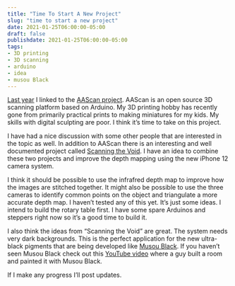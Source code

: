 ```yaml
---
title: "Time To Start A New Project"
slug: "time to start a new project"
date: 2021-01-25T06:00:00-05:00
draft: false
publishdate: 2021-01-25T06:00:00-05:00
tags:
- 3D printing
- 3D scanning
- arduino
- idea
- musou Black
---
```


[Last year][1] I linked to the [AAScan project][2]. AAScan is an open source 3D scanning platform based on Arduino. My 3D printing hobby has recently gone from primarily practical prints to making miniatures for my kids. My skills with digital sculpting are poor. I think it’s time to take on this project.

I have had a nice discussion with some other people that are interested in the topic as well. In addition to AAScan there is an interesting and well documented project called [Scanning the Void][3]. I have an idea to combine these two projects and improve the depth mapping using the new iPhone 12 camera system.

I think it should be possible to use the infrafred depth map to improve how the images are stitched together. It might also be possible to use the three cameras to identify common points on the object and triangulate a more accurate depth map. I haven’t tested any of this yet. It’s just some ideas. I intend to build the rotary table first. I have some spare Arduinos and steppers right now so it’s a good time to build it.

I also think the ideas from “Scanning the Void” are great. The system needs very dark backgrounds. This is the perfect application for the new ultra-black pigments that are being developed like [Musou Black][4]. If you haven’t seen Musou Black check out this [YouTube video][5] where a guy built a room and painted it with Musou Black.

If I make any progress I’ll post updates.

[1]: /2020/02/aascan-open-source-arduino-3d-scanner/
[2]: https://blog.arduino.cc/2020/02/18/aascan-is-an-open-source-arduino-powered-3d-scanner-that-uses-your-phone/
[3]: https://www.youtube.com/watch?v=Il6LVXqSlRg&feature=youtu.be
[4]: https://www.ko-pro.black/product/musou-black-paint/
[5]: https://www.youtube.com/watch?v=p6q54q2iam8
